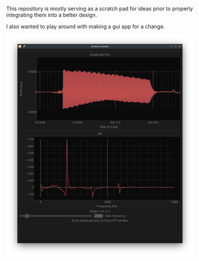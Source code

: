 This repository is mostly serving as a scratch pad for ideas prior to properly integrating them into a better design.

I also wanted to play around with making a gui app for a change.

![Single note detection](images/Single_note.png)
